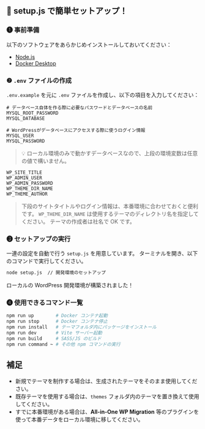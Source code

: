 ## 🐳 setup.js で簡単セットアップ！

### ❶ 事前準備

以下のソフトウェアをあらかじめインストールしておいてください：

- [Node.js](https://nodejs.org/)
- [Docker Desktop](https://www.docker.com/products/docker-desktop/)


### ❷ `.env` ファイルの作成

`.env.example` を元に `.env` ファイルを作成し、以下の項目を入力してください：

```.env
# データベース自体を作る際に必要なパスワードとデータベースの名前
MYSQL_ROOT_PASSWORD
MYSQL_DATABASE

# WordPressがデータベースにアクセスする際に使うログイン情報
MYSQL_USER
MYSQL_PASSWORD
```

> 💡 ローカル環境のみで動かすデータベースなので、上段の環境変数は任意の値で構いません。

```.env
WP_SITE_TITLE
WP_ADMIN_USER
WP_ADMIN_PASSWORD
WP_THEME_DIR_NAME
WP_THEME_AUTHOR
```

> 下段のサイトタイトルやログイン情報は、本番環境に合わせておくと便利です。
> `WP_THEME_DIR_NAME` は使用するテーマのディレクトリ名を指定してください。
> テーマの作成者は社名で OK です。


### ❸ セットアップの実行

一連の設定を自動で行う `setup.js` を用意しています。
ターミナルを開き、以下のコマンドで実行してください。

```bash
node setup.js  // 開発環境のセットアップ
```

ローカルの WordPress 開発環境が構築されました！



### ❹ 使用できるコマンド一覧

```bash
npm run up        # Docker コンテナ起動
npm run stop      # Docker コンテナ停止
npm run install   # テーマフォルダ内にパッケージをインストール
npm run dev       # Vite サーバー起動
npm run build     # SASS/JS のビルド
npm run command ~ # その他 npm コマンドの実行
```


## 補足

- 新規でテーマを制作する場合は、生成されたテーマをそのまま使用してください。
- 既存テーマを使用する場合は、`themes` フォルダ内のテーマを置き換えて使用してください。
- すでに本番環境がある場合は、**All-in-One WP Migration** 等のプラグインを使って本番データをローカル環境に移してください。
